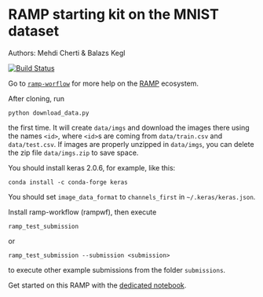 # RAMP starting kit on the MNIST dataset

Authors: Mehdi Cherti & Balazs Kegl

[![Build Status](https://travis-ci.org/ramp-kits/pollenating_insects_2.svg?branch=master)](https://travis-ci.org/ramp-kits/pollenating_insects_2)

Go to [`ramp-worflow`](https://github.com/paris-saclay-cds/ramp-workflow) for more help on the [RAMP](http:www.ramp.studio) ecosystem.

After cloning, run

```
python download_data.py
```

the first time. It will create `data/imgs` and download the images there
using the names `<id>`, where `<id>`s are coming from `data/train.csv` and `data/test.csv`. If images are properly unzipped in `data/imgs`, you can delete the zip file `data/imgs.zip` to save space.

You should install keras 2.0.6, for example, like this:

```
conda install -c conda-forge keras
```

You should set `image_data_format` to `channels_first` in `~/.keras/keras.json`.

Install ramp-workflow (rampwf), then execute

```
ramp_test_submission
```

or

```
ramp_test_submission --submission <submission>
```

to execute other example submissions from the folder `submissions`.


Get started on this RAMP with the [dedicated notebook](pollenating_insects_2_starting_kit.ipynb).
